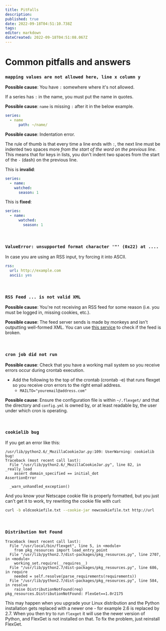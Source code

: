 ```yaml
---
title: PitFalls
description: 
published: true
date: 2022-09-18T04:51:10.738Z
tags: 
editor: markdown
dateCreated: 2022-09-18T04:51:08.067Z
---
```


# Common pitfalls and answers
### `mapping values are not allowed here, line x column y`
**Possible cause**: You have `:` somewhere where it's not allowed.

If a series has `:` in the name, you must put the name in quotes.

**Possible cause**: `name` is missing `:` after it in the below example.

```yaml
series:
  - name
      path: ~/name/
```


**Possible cause**: Indentation error.

The rule of thumb is that every time a line ends with `:`, the next line must be indented two spaces more _from the start of the word on the previous line_. This means that for keys in lists, you don't indent two spaces from the start of the `-` (dash) on the previous line.

This is **invalid**:

```yaml
series:
  - name:
    watched:
      season: 1
```

This is **fixed**:

```yaml
series:
  - name:
      watched:
        season: 1
```
<br >

### `ValueError: unsupported format character '"' (0x22) at ....`
In case you are using an RSS input, try forcing it into ASCII.

```yaml
rss:
  url: http://example.com
  ascii: yes
```

<br>

### `RSS Feed ... is not valid XML`
**Possible cause**: You're not receiving an RSS feed for some reason (i.e. you must be logged in, missing cookies, etc.).

**Possible cause**: The feed server sends is made by monkeys and isn't outputting well-formed XML. You can use [this service](http://validator.w3.org/feed/) to check if the feed is broken.

<br>

### `cron job did not run` 
**Possible cause**: Check that you have a working mail system so you receive errors occur during crontab execution.
* Add the following to the top of the crontab (crontab -e) that runs flexget so you receive cron errors to the right email address.
  * ` MAILTO="youremail@address.com" `

**Possible cause**: Ensure the configuration file is within `~/.flexget/` and that the directory and `config.yml` is owned by, or at least readable by, the user under which cron is operating.

<br>

### `cookielib bug`
If you get an error like this: 

```
/usr/lib/python2.6/_MozillaCookieJar.py:109: UserWarning: cookielib bug!
Traceback (most recent call last):
  File "/usr/lib/python2.6/_MozillaCookieJar.py", line 82, in _really_load
    assert domain_specified == initial_dot
AssertionError

  _warn_unhandled_exception()
```

And you know your Netscape cookie file is properly formatted, but you just can't get it to work, try rewriting the cookie file with curl:

```bash
curl -b oldcookiefile.txt --cookie-jar newcookiefile.txt http://url
```

<br>

### `Distribution Not Found`
```
Traceback (most recent call last):
  File "/usr/local/bin/flexget", line 5, in <module>
    from pkg_resources import load_entry_point
  File "/usr/lib/python2.7/dist-packages/pkg_resources.py", line 2707, in <module>
    working_set.require(__requires__)
  File "/usr/lib/python2.7/dist-packages/pkg_resources.py", line 686, in require
    needed = self.resolve(parse_requirements(requirements))
  File "/usr/lib/python2.7/dist-packages/pkg_resources.py", line 584, in resolve
    raise DistributionNotFound(req)
pkg_resources.DistributionNotFound: FlexGet==1.0r2175
```

This may happen when you upgrade your Linux distribution and the Python installation gets replaced with a newer one - for example 2.6 is replaced by 2.7. When you then try to run `flexget` it will use the newer version of Python, and FlexGet is not installed on that. To fix the problem, just reinstall FlexGet.